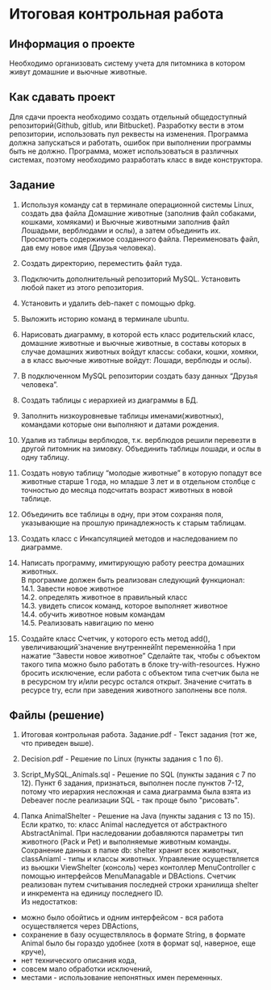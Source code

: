 # Итоговая контрольная работа

## Информация о проекте
Необходимо организовать систему учета для питомника в котором живут
домашние и вьючные животные.

## Как сдавать проект
Для сдачи проекта необходимо создать отдельный общедоступный
репозиторий(Github, gitlub, или Bitbucket). Разработку вести в этом
репозитории, использовать пул реквесты на изменения. Программа должна
запускаться и работать, ошибок при выполнении программы быть не должно.
Программа, может использоваться в различных системах, поэтому необходимо
разработать класс в виде конструктора.

## Задание
1. Используя команду cat в терминале операционной системы Linux, создать
два файла Домашние животные (заполнив файл собаками, кошками,
хомяками) и Вьючные животными заполнив файл Лошадьми, верблюдами и
ослы), а затем объединить их. Просмотреть содержимое созданного файла.
Переименовать файл, дав ему новое имя (Друзья человека).

2. Создать директорию, переместить файл туда.

3. Подключить дополнительный репозиторий MySQL. Установить любой пакет
из этого репозитория.

4. Установить и удалить deb-пакет с помощью dpkg.

5. Выложить историю команд в терминале ubuntu.

6. Нарисовать диаграмму, в которой есть класс родительский класс, домашние
животные и вьючные животные, в составы которых в случае домашних
животных войдут классы: собаки, кошки, хомяки, а в класс вьючные животные
войдут: Лошади, верблюды и ослы).

7. В подключенном MySQL репозитории создать базу данных “Друзья
человека”.

8. Создать таблицы с иерархией из диаграммы в БД.

9. Заполнить низкоуровневые таблицы именами(животных), командами
которые они выполняют и датами рождения.

10. Удалив из таблицы верблюдов, т.к. верблюдов решили перевезти в другой
питомник на зимовку. Объединить таблицы лошади, и ослы в одну таблицу.

11. Создать новую таблицу “молодые животные” в которую попадут все
животные старше 1 года, но младше 3 лет и в отдельном столбце с точностью
до месяца подсчитать возраст животных в новой таблице.

12. Объединить все таблицы в одну, при этом сохраняя поля, указывающие на
прошлую принадлежность к старым таблицам.

13. Создать класс с Инкапсуляцией методов и наследованием по диаграмме.

14. Написать программу, имитирующую работу реестра домашних животных.  
В программе должен быть реализован следующий функционал:  
    14.1. Завести новое животное  
    14.2. определять животное в правильный класс  
    14.3. увидеть список команд, которое выполняет животное  
    14.4. обучить животное новым командам  
    14.5. Реализовать навигацию по меню

15. Создайте класс Счетчик, у которого есть метод add(), увеличивающий̆
значение внутренней̆int переменной̆на 1 при нажатие “Завести новое
животное” Сделайте так, чтобы с объектом такого типа можно было работать в
блоке try-with-resources. Нужно бросить исключение, если работа с объектом
типа счетчик была не в ресурсном try и/или ресурс остался открыт. Значение
считать в ресурсе try, если при заведения животного заполнены все поля.

## Файлы (решение)

1. Итоговая контрольная работа. Задание.pdf - Текст задания (тот же, что приведен выше).

2. Decision.pdf - Решение по Linux (пункты задания с 1 по 6). 

3. Script_MySQL_Animals.sql - Решение по SQL (пункты задания с 7 по 12). Пункт 6 задания, признаться, выполнен после пунктов 7-12, потому что иерархия несложная и сама диаграмма была взята из Debeaver после реализации SQL - так проще было "рисовать".

4. Папка AnimalShelter - Решение на Java (пункты задания с 13 по 15). Если кратко, то: класс Animal наследуется от абстрактного AbstractAnimal. При наследовании добавляются параметры тип животного (Pack и Pet) и выполняемые животным команды. Сохранение данных в папке db: shelter хранит всех животных, classAniaml - типы и классы животных. Управление осуществляется из вьюшки ViewShelter (консоль) через контоллер MenuController с помощью интерфейсов MenuManagable и DBActions. Счетчик реализован путем считывания последней строки хранилища shelter и инкремента на единицу последнего ID.  
Из недостатков: 
- можно было обойтись и одним интерфейсом - вся работа осуществляется через DBActions, 
- сохранение в базу осуществлялось в формате String, в формате Animal было бы гораздо удобнее (хотя в формат sql, наверное, еще круче),
- нет технического описания кода, 
- совсем мало обработки исключений, 
- местами - использование непонятных имен переменных.

